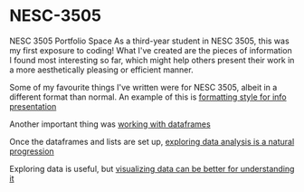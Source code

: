 # NESC-3505
NESC 3505 Portfolio Space
As a third-year student in NESC 3505, this was my first exposure to coding! What I've created are the pieces of information I found most interesting so far, which might help others present their work in a more aesthetically pleasing or efficient manner. 





Some of my favourite things I've written were for NESC 3505, albeit in a different format than normal. 
An example of this is [formatting style for info presentation](Formatting.md) 


Another important thing was [working with dataframes](Pandas_datafile_for_portfolio.md)


Once the dataframes and lists are set up, [exploring data analysis is a natural progression](EDA.md)


Exploring data is useful, but [visualizing data can be better for understanding it](Visualization.md)


